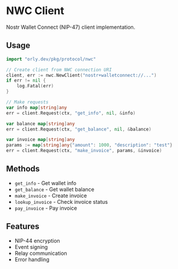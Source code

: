 # NWC Client

Nostr Wallet Connect (NIP-47) client implementation.

## Usage

```go
import "orly.dev/pkg/protocol/nwc"

// Create client from NWC connection URI
client, err := nwc.NewClient("nostr+walletconnect://...")
if err != nil {
    log.Fatal(err)
}

// Make requests
var info map[string]any
err = client.Request(ctx, "get_info", nil, &info)

var balance map[string]any
err = client.Request(ctx, "get_balance", nil, &balance)

var invoice map[string]any
params := map[string]any{"amount": 1000, "description": "test"}
err = client.Request(ctx, "make_invoice", params, &invoice)
```

## Methods

- `get_info` - Get wallet info
- `get_balance` - Get wallet balance  
- `make_invoice` - Create invoice
- `lookup_invoice` - Check invoice status
- `pay_invoice` - Pay invoice

## Features

- NIP-44 encryption
- Event signing
- Relay communication
- Error handling